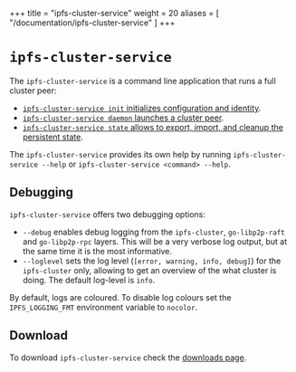+++
title = "ipfs-cluster-service"
weight = 20
aliases = [
    "/documentation/ipfs-cluster-service"
]
+++

# `ipfs-cluster-service`

The `ipfs-cluster-service` is a command line application that runs a full cluster peer:

* [`ipfs-cluster-service init` initializes configuration and identity](/documentation/getting-started/setup).
* [`ipfs-cluster-service daemon` launches a cluster peer](/documentation/getting-started/start).
* [`ipfs-cluster-service state` allows to export, import, and cleanup the persistent state](/documentation/administration/backups).

The `ipfs-cluster-service` provides its own help by running `ipfs-cluster-service --help` or `ipfs-cluster-service <command> --help`.

## Debugging

`ipfs-cluster-service` offers two debugging options:

* `--debug` enables debug logging from the `ipfs-cluster`, `go-libp2p-raft` and `go-libp2p-rpc` layers. This will be a very verbose log output, but at the same time it is the most informative.
* `--loglevel` sets the log level (`[error, warning, info, debug]`) for the `ipfs-cluster` only, allowing to get an overview of the what cluster is doing. The default log-level is `info`.

By default, logs are coloured. To disable log colours set the `IPFS_LOGGING_FMT` environment variable to `nocolor`.

## Download

To download `ipfs-cluster-service` check the [downloads page](/documentation/installation).
